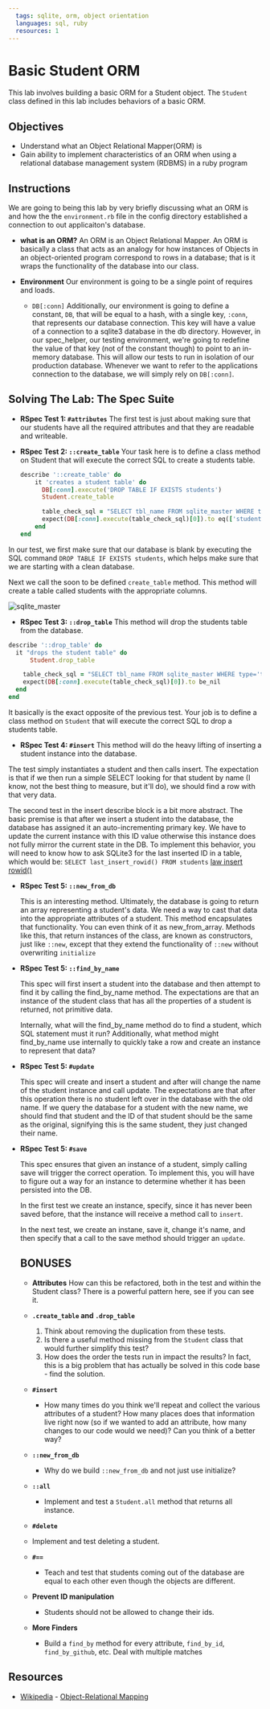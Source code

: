 ```yaml
---
  tags: sqlite, orm, object orientation
  languages: sql, ruby
  resources: 1
---
```


# Basic Student ORM

This lab involves building a basic ORM for a Student object.  The `Student` class defined in this lab includes behaviors of a basic ORM.

## Objectives
* Understand what an Object Relational Mapper(ORM) is
* Gain ability to implement characteristics of an ORM when using a relational database management system (RDBMS) in a ruby program


## Instructions
We are going to being this lab by very briefly discussing what an ORM is and how the the `environment.rb` file in the config directory established a connection to out applicaiton's database.

- **what is an ORM?**
  An ORM is an Object Relational Mapper. An ORM is basically a class that acts  as an analogy for how instances of Objects in an object-oriented program  correspond to rows in a database; that is it wraps the functionality of the   database into our class.

- **Environment**
  Our environment is going to be a single point of requires and loads.
   - `DB[:conn]`
   Additionally, our environment is going to define a constant, `DB`, that  will be equal to a hash, with a single key, `:conn`, that represents our  database  connection. This key will have a value of a connection to a   sqlite3 database in the db directory. However, in our spec_helper, our  testing environment, we're going to redefine the value of that key (not of  the constant though) to point to an in-memory database. This will allow our   tests to run in   isolation of our production database. Whenever we want to   refer to the  applications connection to the database, we will simply rely on   `DB[:conn]`.

## Solving The Lab: The Spec Suite
-  **RSpec Test 1: `#attributes`**
  The first test is just about making sure that our students have all the required attributes and that they are readable and writeable.

-  **RSpec Test 2: `::create_table`**
  Your task  here is to define a class method on Student that will execute  the correct SQL to create a students table.

    ```ruby
    describe '::create_table' do
        it 'creates a student table' do
          DB[:conn].execute('DROP TABLE IF EXISTS students')
          Student.create_table

          table_check_sql = "SELECT tbl_name FROM sqlite_master WHERE type='table' AND tbl_name='students';"
          expect(DB[:conn].execute(table_check_sql)[0]).to eq(['students'])
        end
    end
    ```

  In our test, we first make sure that our database is blank by executing the SQL command `DROP TABLE IF EXISTS students`, which helps make sure that we are starting with a clean database.

  Next we call the soon to be defined `create_table` method.  This method will create a table called students with the appropriate columns.

  ![sqlite_master](http://dl.dropboxusercontent.com/s/j98mxmd5d4uec9g/2014-02-18%20at%2011.21%20AM.png)

-  **RSpec Test 3: `::drop_table`**
This method will drop the students table from the database.

  ```ruby
  describe '::drop_table' do
    it "drops the student table" do
        Student.drop_table

      table_check_sql = "SELECT tbl_name FROM sqlite_master WHERE type='table' AND tbl_name='students';"
      expect(DB[:conn].execute(table_check_sql)[0]).to be_nil
    end
  end
```

  It basically is the exact opposite of the previous test. Your job is to   define a class method on `Student` that will execute the correct SQL to drop  a students table.
-  **RSpec Test 4: `#insert`**
  This method will do the heavy lifting of inserting a student instance into    the database.

  The test simply instantiates a student and then calls insert. The   expectation is that if we then run a simple SELECT looking for that student   by name (I know, not the best thing to measure, but it'll do), we should  find a row with that very data.

  The second test in the insert describe block is a bit more abstract. The  basic premise is that after we insert a student into the database, the  database has assigned it an auto-incrementing primary key. We have to update  the current instance with this ID value otherwise this instance does not  fully mirror the current state in the DB. To implement this behavior, you   will need to know how to ask SQLite3 for the last inserted ID in a table,   which would be: `SELECT last_insert_rowid() FROM students` [law insert rowid()](http://www.sqlite.org/lang_corefunc.html#last_insert_rowid)

- **RSpec Test 5: `::new_from_db`**

  This is an interesting method. Ultimately, the database is going to   return an array representing a student's data. We need a way to cast that   data into the appropriate attributes of a student. This method  encapsulates that functionality. You can even think of it as  new_from_array. Methods like this, that return instances of the class,  are known as constructors, just like `::new`, except that they extend the   functionality of `::new` without overwriting `initialize`

- **RSpec Test 5: `::find_by_name`**

  This spec will first insert a student into the database and then attempt to   find it by calling the find_by_name method. The expectations are that an  instance of the student class that has all the properties of a student is   returned, not primitive data.

  Internally, what will the find_by_name method do to find a student, which   SQL statement must it run? Additionally, what method might find_by_name use   internally to quickly take a row and create an instance to represent that   data?

- **RSpec Test 5: `#update`**

  This spec will create and insert a student and after will change the name of  the student instance and call update. The expectations are that after this  operation there is no student left over in the database with the old name.  If we query the database for a student with the new name, we should find  that student and the ID of that student should be the same as the original,   signifying this is the same student, they just changed their name.

- **RSpec Test 5: `#save`**

  This spec ensures that given an instance of a student, simply calling save  will trigger the correct operation. To implement this, you will have to   figure out a way for an instance to determine whether it has been persisted   into the DB.

  In the first test we create an instance, specify, since it has never been   saved before, that the instance will receive a method call to `insert`.

  In the next test, we create an instane, save it, change it's name, and then   specify that a call to the save method should trigger an `update`.

  ## BONUSES

  * **Attributes**
    How can this be refactored, both in the test and within the Student     class? There is a powerful pattern here, see if you can see it.

  * **`.create_table` and `.drop_table`**
    1. Think about removing the duplication from these tests.
    2. Is there a useful method missing from the `Student` class that would       further simplify this test?
    3. How does the order the tests run in impact the results? In fact, this      is a big problem that has actually be solved in this code base - find       the solution.

  * **`#insert`**

    - How many times do you think we'll repeat and collect the various      attributes of a student? How many places does that information live       right now (so if we wanted to add an attribute, how many changes to       our code would we need)? Can you think of a better way?

  * **`::new_from_db`**
    - Why do we build `::new_from_db` and not just use initialize?

  * **`::all`**
    - Implement and test a `Student.all` method that returns all instance.

  *  **`#delete`**
    - Implement and test deleting a student.

  * **`#==`**
    - Teach and test that students coming out of the database are equal to each other even though the objects are different.

  * **Prevent ID manipulation**
    - Students should not be allowed to change their ids.

  * **More Finders**
    - Build a `find_by` method for every attribute, `find_by_id`, `find_by_github`, etc. Deal with multiple matches

## Resources
* [Wikipedia](http://en.wikipedia.org/) - [Object-Relational Mapping](http://en.wikipedia.org/wiki/Object-relational_mapping)
